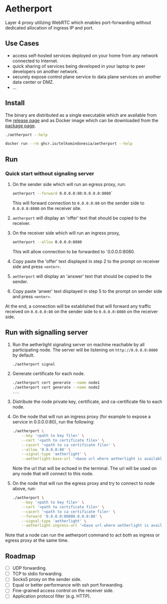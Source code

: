 # Aetherport

Layer 4 proxy utilizing WebRTC which enables port-forwarding without dedicated allocation of ingress IP and port.

## Use Cases

- access self-hosted services deployed on your home from any network connected to Internet.
- quick sharing of services being developed in your laptop to peer developers on another network.
- securely expose control plane service to data plane services on another data center or DMZ.
- ...

## Install

The binary are distributed as a single executable which are available from the [release page](./releases) and as Docker image which can be downloaded from the [package page](./pkgs/container/aetherport).

```bash
./aetherport --help
```

```bash
docker run --rm ghcr.io/telkomindonesia/aetherport --help
```

## Run

### Quick start without signaling server

1. On the sender side which will run an egress proxy, run:

   ```bash
   aetherport --forward 0.0.0.0:80:0.0.0.0:8080`
   ```

   This will forward connection to `0.0.0.0:80` on the sender side to `0.0.0.0:8080` on the receiver site.

1. `aetherport` will display an 'offer' text that should be copied to the receiver.

1. On the receiver side which will run an ingress proxy,

    ```bash
    aetherport --allow 0.0.0.0:8080
    ```

    This will allow connection to be forwarded to `0.0.0.0:8080.

1. Copy paste the 'offer' text displayed in step 2 to the prompt on receiver side and press `<enter>`.

1. `aetherport` will display an 'answer' text that should be copied to the sender.

1. Copy paste 'anwer' text displayed in step 5 to the prompt on sender side and press `<enter>`.

At the end, a connection will be established that will forward any traffic received on `0.0.0.0:80` on the sender side to `0.0.0.0:8080` on the receiver side.

## Run with signalling server

1. Run the aetherlight signaling server on machine reachable by all participating node. The server will be listening on `http://0.0.0.0:8080` by default.

    ```bash
    ./aetherport signal
    ```

1. Generate certificate for each node.

    ```bash
    ./aetherport cert generate --name node1
    ./aetherport cert generate --name node2
    ...
    ```

1. Distribute the node private key, certificate, and ca-certificate file to each node.

1. On the node that will run an ingress proxy (for example to expose a service in 0.0.0.0:80), run the following:

    ```bash
    ./aetherport \
        --key '<path to key file>' \
        --cert '<path to certificate file>' \
        --cacert '<path to ca certificate file>' \
        --allow '0.0.0.0:80' \
        --signal-type 'aetherlight' \
        --aetherlight-base-url '<base url where aetherlight is available, e.g. http://0.0.0.0:8080>'
    ```

    Note the url that will be echoed in the terminal. The url will be used on any node that will connect to this node.

1. On the node that will run the egress proxy and try to connect to node above, run:

    ```bash
    ./aetherport \
        --key '<path to key file>' \
        --cert '<path to certificate file>' \
        --cacert '<path to ca certificate file>' \
        --forward '0.0.0.0:80800.0.0.0:80' \
        --signal-type 'aetherlight' \
        --aetherlight-ingress-url '<base url where aetherlight is available, e.g. http://0.0.0.0:8080>/ingresses/<ingress ID from the previous command>'
    ```

Note that a node can run the aetherport command to act both as ingress or egress proxy at the same time.

## Roadmap

- [ ] UDP forwarding.
- [ ] TCP to stdio forwarding.
- [ ] Socks5 proxy on the sender side.
- [ ] Equal or better performance with ssh port forwarding.
- [ ] Fine-grained access control on the receiver side.
- [ ] Application protocol filter (e.g. HTTP).
